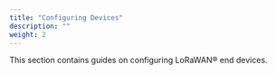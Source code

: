 ```yaml
---
title: "Configuring Devices"
description: ""
weight: 2
---
```


This section contains guides on configuring LoRaWAN® end devices.
